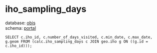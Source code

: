 # iho_sampling_days
database: [obis](../)  
schema: [portal](portal)  

    SELECT c.iho_id, c.number_of_days_visited, c.min_date, c.max_date, g.geom FROM (calc.iho_sampling_days c JOIN geo.iho g ON ((g.id = c.iho_id)));